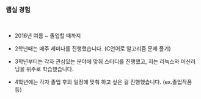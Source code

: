 ### 랩실 경험

<br>

- 2016년 여름 ~ 졸업할 때까지

- 2학년때는 매주 세미나를 진행했습니다. (C언어로 알고리즘 문제 풀기)

- 3학년부터는 각자 관심있는 분야에 맞춰 스터디를 진행했고, 저는 리눅스와 머신러닝을 위주로 학습했습니다.

- 4학년에는 각자 졸업 후의 일정에 맞춰 하고 싶은 걸 진행했습니다. (ex.졸업작품 등)

